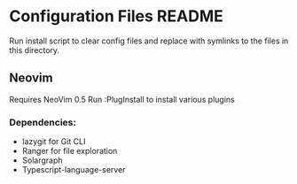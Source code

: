 # Configuration Files README

Run install script to clear config files and replace with symlinks to the files in this directory.

## Neovim

Requires NeoVim 0.5
Run :PlugInstall to install various plugins

### Dependencies:

- lazygit for Git CLI
- Ranger for file exploration
- Solargraph
- Typescript-language-server
